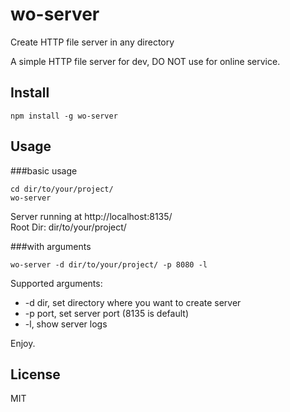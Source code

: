 wo-server
====

Create HTTP file server in any directory

A simple HTTP file server for dev, DO NOT use for online service.

Install
----

`npm install -g wo-server`

Usage
----

###basic usage

```
cd dir/to/your/project/
wo-server
```

Server running at http://localhost:8135/  
Root Dir: dir/to/your/project/

###with arguments

```
wo-server -d dir/to/your/project/ -p 8080 -l
```

Supported arguments:

+ -d dir, set directory where you want to create server
+ -p port, set server port (8135 is default)
+ -l, show server logs

Enjoy.

License
----

MIT
